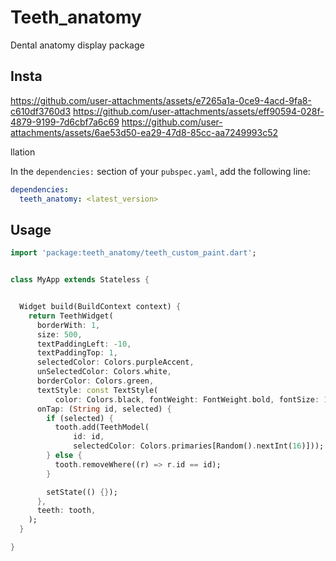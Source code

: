 # Teeth_anatomy

Dental anatomy display package

## Insta

https://github.com/user-attachments/assets/e7265a1a-0ce9-4acd-9fa8-c610df3760d3
https://github.com/user-attachments/assets/eff90594-028f-4879-9199-7d6cbf7a6c69
https://github.com/user-attachments/assets/6ae53d50-ea29-47d8-85cc-aa7249993c52


llation

In the `dependencies:` section of your `pubspec.yaml`, add the following line:

```yaml
dependencies:
  teeth_anatomy: <latest_version>
```

## Usage

```dart
import 'package:teeth_anatomy/teeth_custom_paint.dart';


class MyApp extends Stateless {


  Widget build(BuildContext context) {
    return TeethWidget(
      borderWith: 1,
      size: 500,
      textPaddingLeft: -10,
      textPaddingTop: 1,
      selectedColor: Colors.purpleAccent,
      unSelectedColor: Colors.white,
      borderColor: Colors.green,
      textStyle: const TextStyle(
          color: Colors.black, fontWeight: FontWeight.bold, fontSize: 12),
      onTap: (String id, selected) {
        if (selected) {
          tooth.add(TeethModel(
              id: id,
              selectedColor: Colors.primaries[Random().nextInt(16)]));
        } else {
          tooth.removeWhere((r) => r.id == id);
        }

        setState(() {});
      },
      teeth: tooth,
    );
  }

}





```


